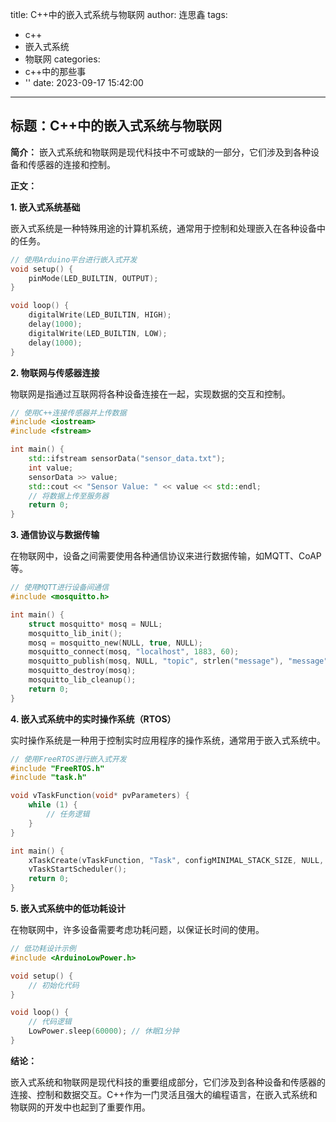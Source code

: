 title: C++中的嵌入式系统与物联网
author: 连思鑫
tags:
  - c++
  - 嵌入式系统
  - 物联网
categories:
  - c++中的那些事
  - ''
date: 2023-09-17 15:42:00
---
## **标题：C++中的嵌入式系统与物联网**

**简介：**
嵌入式系统和物联网是现代科技中不可或缺的一部分，它们涉及到各种设备和传感器的连接和控制。

**正文：**

**1. 嵌入式系统基础**

嵌入式系统是一种特殊用途的计算机系统，通常用于控制和处理嵌入在各种设备中的任务。

```cpp
// 使用Arduino平台进行嵌入式开发
void setup() {
    pinMode(LED_BUILTIN, OUTPUT);
}

void loop() {
    digitalWrite(LED_BUILTIN, HIGH);
    delay(1000);
    digitalWrite(LED_BUILTIN, LOW);
    delay(1000);
}
```

**2. 物联网与传感器连接**

物联网是指通过互联网将各种设备连接在一起，实现数据的交互和控制。

```cpp
// 使用C++连接传感器并上传数据
#include <iostream>
#include <fstream>

int main() {
    std::ifstream sensorData("sensor_data.txt");
    int value;
    sensorData >> value;
    std::cout << "Sensor Value: " << value << std::endl;
    // 将数据上传至服务器
    return 0;
}
```

**3. 通信协议与数据传输**

在物联网中，设备之间需要使用各种通信协议来进行数据传输，如MQTT、CoAP等。

```cpp
// 使用MQTT进行设备间通信
#include <mosquitto.h>

int main() {
    struct mosquitto* mosq = NULL;
    mosquitto_lib_init();
    mosq = mosquitto_new(NULL, true, NULL);
    mosquitto_connect(mosq, "localhost", 1883, 60);
    mosquitto_publish(mosq, NULL, "topic", strlen("message"), "message", 0, false);
    mosquitto_destroy(mosq);
    mosquitto_lib_cleanup();
    return 0;
}
```

**4. 嵌入式系统中的实时操作系统（RTOS）**

实时操作系统是一种用于控制实时应用程序的操作系统，通常用于嵌入式系统中。

```cpp
// 使用FreeRTOS进行嵌入式开发
#include "FreeRTOS.h"
#include "task.h"

void vTaskFunction(void* pvParameters) {
    while (1) {
        // 任务逻辑
    }
}

int main() {
    xTaskCreate(vTaskFunction, "Task", configMINIMAL_STACK_SIZE, NULL, tskIDLE_PRIORITY, NULL);
    vTaskStartScheduler();
    return 0;
}
```

**5. 嵌入式系统中的低功耗设计**

在物联网中，许多设备需要考虑功耗问题，以保证长时间的使用。

```cpp
// 低功耗设计示例
#include <ArduinoLowPower.h>

void setup() {
    // 初始化代码
}

void loop() {
    // 代码逻辑
    LowPower.sleep(60000); // 休眠1分钟
}
```

**结论：**

嵌入式系统和物联网是现代科技的重要组成部分，它们涉及到各种设备和传感器的连接、控制和数据交互。C++作为一门灵活且强大的编程语言，在嵌入式系统和物联网的开发中也起到了重要作用。
